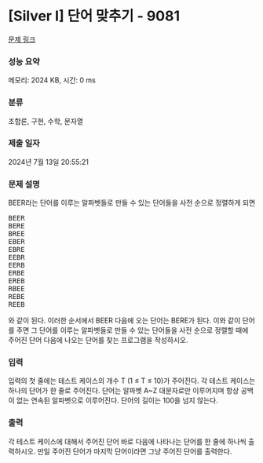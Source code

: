 # [Silver I] 단어 맞추기 - 9081 

[문제 링크](https://www.acmicpc.net/problem/9081) 

### 성능 요약

메모리: 2024 KB, 시간: 0 ms

### 분류

조합론, 구현, 수학, 문자열

### 제출 일자

2024년 7월 13일 20:55:21

### 문제 설명

<p>BEER라는 단어를 이루는 알파벳들로 만들 수 있는 단어들을 사전 순으로 정렬하게 되면</p>

<pre>BEER
BERE
BREE
EBER
EBRE
EEBR
EERB
ERBE
EREB
RBEE
REBE
REEB</pre>

<p>와 같이 된다. 이러한 순서에서 BEER 다음에 오는 단어는 BERE가 된다. 이와 같이 단어를 주면 그 단어를 이루는 알파벳들로 만들 수 있는 단어들을 사전 순으로 정렬할 때에 주어진 단어 다음에 나오는 단어를 찾는 프로그램을 작성하시오.</p>

### 입력 

 <p>입력의 첫 줄에는 테스트 케이스의 개수 T (1 ≤ T ≤ 10)가 주어진다. 각 테스트 케이스는 하나의 단어가 한 줄로 주어진다. 단어는 알파벳 A~Z 대문자로만 이루어지며 항상 공백이 없는 연속된 알파벳으로 이루어진다. 단어의 길이는 100을 넘지 않는다.</p>

### 출력 

 <p>각 테스트 케이스에 대해서 주어진 단어 바로 다음에 나타나는 단어를 한 줄에 하나씩 출력하시오. 만일 주어진 단어가 마지막 단어이라면 그냥 주어진 단어를 출력한다.</p>

